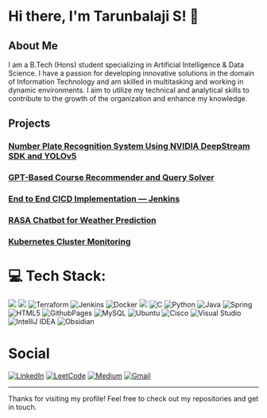 # Hi there, I'm Tarunbalaji S! 👋

## About Me
I am a B.Tech (Hons) student specializing in Artificial Intelligence & Data Science. I have a passion for developing innovative solutions in the domain of Information Technology and am skilled in multitasking and working in dynamic environments. I aim to utilize my technical and analytical skills to contribute to the growth of the organization and enhance my knowledge.

## Projects

### [Number Plate Recognition System Using NVIDIA DeepStream SDK and YOLOv5](https://github.com/Tarunbalaji2003/Deepstream_Number-plate)
### [GPT-Based Course Recommender and Query Solver](https://github.com/Tarunbalaji2003/GPT-for-CourseRecommendations)
### [End to End CICD Implementation — Jenkins](https://github.com/Tarunbalaji2003/CI-CD-Jenkins)
### [RASA Chatbot for Weather Prediction](https://github.com/Tarunbalaji2003/Rasa_Chatbot)
### [Kubernetes Cluster Monitoring](https://github.com/Tarunbalaji2003/Kubernetes-Monitoring)

# 💻 Tech Stack:
![](https://img.shields.io/badge/Amazon_AWS-FF9900?logo=amazonaws&logoColor=white) ![](https://img.shields.io/badge/Ansible-000000?logo=ansible&logoColor=white) ![Terraform](https://img.shields.io/badge/terraform-%235835CC.svg?logo=terraform&logoColor=white) ![Jenkins](https://img.shields.io/badge/jenkins-%232C5263.svg?logo=jenkins&logoColor=white) ![Docker](https://img.shields.io/badge/docker-%230db7ed.svg?&logo=docker&logoColor=white)
 ![](https://img.shields.io/badge/Kubernetes-3069DE?&logo=kubernetes&logoColor=white) ![C](https://img.shields.io/badge/c-%2300599C.svg?&logo=c&logoColor=white) ![Python](https://img.shields.io/badge/python-3670A0?e&logo=python&logoColor=ffdd54) ![Java](https://img.shields.io/badge/java-%23ED8B00.svg?&logo=openjdk&logoColor=white) ![Spring](https://img.shields.io/badge/spring-%236DB33F.svg?logo=spring&logoColor=white)  ![HTML5](https://img.shields.io/badge/html5-%23E34F26.svg?logo=html5&logoColor=white)  ![GithubPages](https://img.shields.io/badge/github%20pages-121013?logo=github&logoColor=white)   ![MySQL](https://img.shields.io/badge/mysql-%2300000f.svg?logo=mysql&logoColor=white)  ![Ubuntu](https://img.shields.io/badge/Ubuntu-E95420?logo=ubuntu&logoColor=white) ![Cisco](https://img.shields.io/badge/cisco-%23049fd9.svg?logo=cisco&logoColor=black) ![Visual Studio](https://img.shields.io/badge/Visual%20Studio-5C2D91.svg?logo=visual-studio&logoColor=white) ![IntelliJ IDEA](https://img.shields.io/badge/IntelliJIDEA-000000.svg?logo=intellij-idea&logoColor=white) ![Obsidian](https://img.shields.io/badge/Obsidian-%23483699.svg?logo=obsidian&logoColor=white)

# Social 

[![LinkedIn](https://img.shields.io/badge/LinkedIn-%230077B5.svg?logo=linkedin&logoColor=white)](https://www.linkedin.com/in/tarunbalaji/) [![LeetCode](https://img.shields.io/badge/LeetCode-000000?&logo=LeetCode&logoColor=#d16c06)](https://leetcode.com/u/Tarunbalaji17/) [![Medium](https://img.shields.io/badge/Medium-12100E?logo=medium&logoColor=white)](https://medium.com/@tarunbalaji170703) 
[![Gmail](https://img.shields.io/badge/Gmail-D14836?&logo=gmail&logoColor=white)](mailto:tarunbalaji170703@gmail.com)



---

Thanks for visiting my profile! Feel free to check out my repositories and get in touch.
